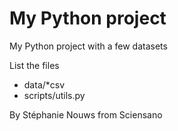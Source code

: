 # My Python project

My Python project with a few datasets

List the files

- data/*csv
- scripts/utils.py

By Stéphanie Nouws from Sciensano
